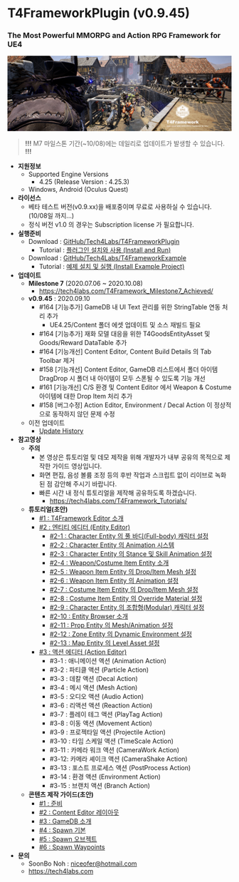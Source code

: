 # T4FrameworkPlugin (v0.9.45)
### The Most Powerful MMORPG and Action RPG Framework for UE4

![Epic_MegaGrants_Recipient](./T4Framework_Title.png)

> **!!!** M7 마일스톤 기간(~10/08)에는 데일리로 업데이트가 발생할 수 있습니다. **!!!**

- **지원정보**
  - Supported Engine Versions
    - 4.25 (Release Version : 4.25.3)
  - Windows, Android (Oculus Quest)
- **라이선스**
  - 베타 테스트 버전(v0.9.xx)을 배포중이며 무료로 사용하실 수 있습니다. (10/08일 까지...)
  - 정식 버전 v1.0 의 경우는 Subscription license 가 필요합니다.
- **실행준비**
  - Download : [GitHub/Tech4Labs/T4FrameworkPlugin](https://github.com/Tech4Labs/T4FrameworkPlugin)
    - Tutorial : [플러그인 설치와 사용 (Install and Run)](https://tech4labs.com/Tutorials/1_InstallAndRun/)
  - Download : [GitHub/Tech4Labs/T4FrameworkExample](https://github.com/Tech4Labs/T4FrameworkExample)
    - Tutorial : [예제 설치 및 실행 (Install Example Project)](https://tech4labs.com/Tutorials/2_InstallExampleProject/)
- **업데이트**
  - **Milestone 7** (2020.07.06 ~ 2020.10.08)
    - https://tech4labs.com/T4Framework_Milestone7_Achieved/
  - **v0.9.45** : 2020.09.10
    - #164 [기능추가] GameDB 내 UI Text 관리를 위한 StringTable 연동 처리 추가
	  - UE4.25/Content 폴더 에셋 업데이트 및 소스 재빌드 필요
    - #164 [기능추가] 재화 모델 대응을 위한 T4GoodsEntityAsset 및 Goods/Reward DataTable 추가
	- #164 [기능개선] Content Editor,  Content Build Details 의 Tab Toolbar 제거
	- #158 [기능개선] Content Editor, GameDB 리스트에서 폴더 아이템 DragDrop 시 폴더 내 아이템이 모두 스폰될 수 있도록 기능 개선
	- #161 [기능개선] C/S 환경 및 Content Editor 에서 Weapon & Costume 아이템에 대한 Drop Item 처리 추가
	- #158 [버그수정] Action Editor, Environment / Decal Action 이 정상적으로 동작하지 않던 문제 수정
  - 이전 업데이트
    - [Update History](./UpdateHistory.md)
- **참고영상**
  - **주의**
    - 본 영상은 튜토리얼 및 데모 제작을 위해 개발자가 내부 공유의 목적으로 제작한 가이드 영상입니다.
    - 화면 편집, 음성 볼륨 조정 등의 후반 작업과 스크립트 없이 리이브로 녹화된 점 감안해 주시기 바랍니다.
	- 빠른 시간 내 정식 튜토리얼을 제작해 공유하도록 하겠습니다.
	  - https://tech4labs.com/T4Framework_Tutorials/
  - **튜토리얼(초안)**
    - [#1 : T4Framework Editor 소개](https://youtu.be/r29O3YdeV7E)
	- [#2 : 엔티티 에디터 (Entity Editor)](https://tech4labs.com/T4Framework_Features_EntityEditor/)
      - [#2-1 : Character Entity 의 풀 바디(Full-body) 캐릭터 설정](https://youtu.be/dGmG2QWp_wo)
      - [#2-2 : Character Entity 의 Animation 시스템](https://youtu.be/nS3N1X3Dh1o)
      - [#2-3 : Character Entity 의 Stance 및 Skill Animation 설정](https://youtu.be/XaPErl6Zypg)
      - [#2-4 : Weapon/Costume Item Entity 소개](https://youtu.be/lX8tb-azEQQ)
      - [#2-5 : Weapon Item Entity 의 Drop/Item Mesh 설정](https://youtu.be/R1mB9WCzAto)
      - [#2-6 : Weapon Item Entity 의 Animation 설정](https://youtu.be/ajs6sW0QK_s)
      - [#2-7 : Costume Item Entity 의 Drop/Item Mesh 설정](https://youtu.be/vZ4OO3M2OTY)
      - [#2-8 : Costume Item Entity 의 Override Material 설정](https://youtu.be/LRRBrXH0b8k)
	  - [#2-9 : Character Entity 의 조합형(Modular) 캐릭터  설정](https://youtu.be/JYd_X66RD2c)
	  - [#2-10 : Entity Browser 소개](https://youtu.be/-aVTZihDUHo)
	  - [#2-11 : Prop Entity 의 Mesh/Animation 설정](https://youtu.be/6uU5MU99UpU)
	  - [#2-12 : Zone Entity 의 Dynamic Environment 설정](https://youtu.be/7kspOTltztU)
	  - [#2-13 : Map Entity 의 Level Asset 설정](https://youtu.be/i1Xwh1TjN9E)
	- [#3 : 액션 에디터 (Action Editor)](https://tech4labs.com/T4Framework_Features_ActionEditor/)
	  - #3-1 : 애니메이션 액션 (Animation Action)
	  - #3-2 : 파티클 액션 (Particle Action)
	  - #3-3 : 데칼 액션 (Decal Action)
	  - #3-4 : 메시 액션 (Mesh Action)
	  - #3-5 : 오디오 액션 (Audio Action)
	  - #3-6 : 리액션 액션 (Reaction Action)
	  - #3-7 : 플레이 테그 액션 (PlayTag Action)
	  - #3-8 : 이동 액션 (Movement Action)
	  - #3-9 : 프로젝타일 액션 (Projectile Action)
	  - #3-10 : 타임 스케일 액션 (TimeScale Action)
	  - #3-11 : 카메라 워크 액션 (CameraWork Action)
	  - #3-12: 카메라 셰이크 액션 (CameraShake Action)
	  - #3-13 : 포스트 프로세스 액션 (PostProcess Action)
	  - #3-14 : 환경 액션 (Environment Action)
	  - #3-15 : 브랜치 액션 (Branch Action)
  - **콘텐츠 제작 가이드(초안)**
    - [#1 : 준비](https://youtu.be/LFErpgcwbnc)
    - [#2 : Content Editor 레이아웃](https://youtu.be/W3XC4lnz6Og)
    - [#3 : GameDB 소개](https://youtu.be/JzJgi4McRWQ)
    - [#4 : Spawn 기본](https://youtu.be/sonSG9Qsaws)
    - [#5 : Spawn 오브젝트](https://youtu.be/M1OQyaR1Ors)
    - [#6 : Spawn Waypoints](https://youtu.be/cbDLHxQRolI)
- **문의**
  - SoonBo Noh : <niceofer@hotmail.com>
  - <https://tech4labs.com>
